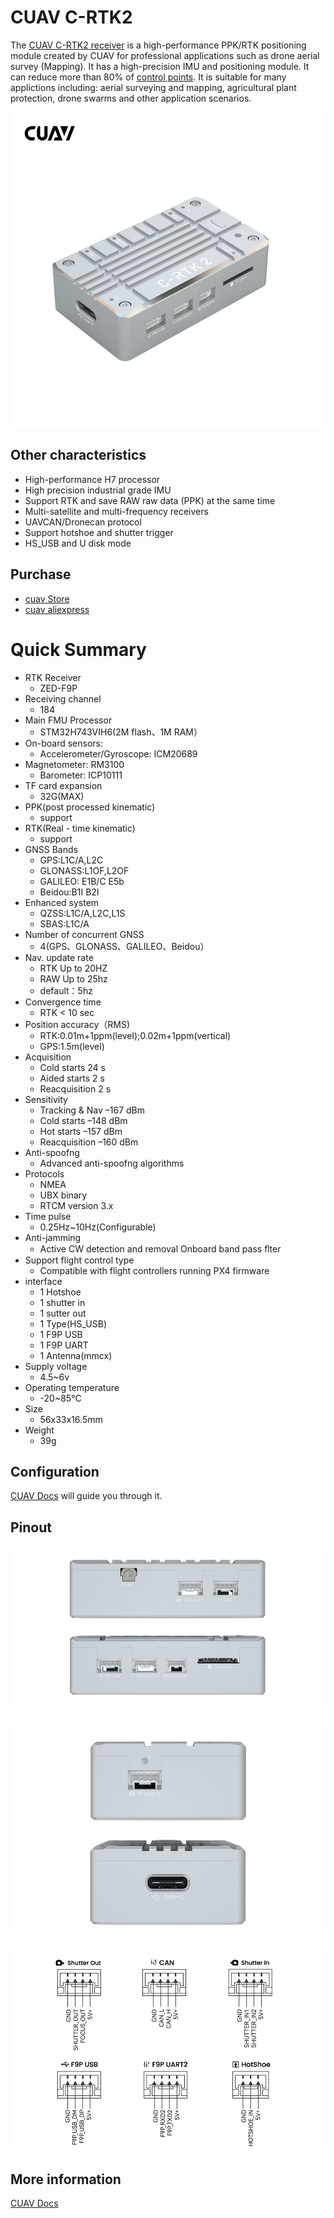 # CUAV C-RTK2

The [CUAV C-RTK2 receiver](http://doc.cuav.net/gps/c-rtk/en/) is a high-performance PPK/RTK positioning module created by CUAV for professional applications such as drone aerial survey (Mapping).
It has a high-precision IMU and positioning module.
It can reduce more than 80% of [control points](https://www.youtube.com/watch?v=3k7v5aXyuKQ).
It is suitable for many applictions including: aerial surveying and mapping, agricultural plant protection, drone swarms and other application scenarios.

![C-RTK2](../../assets/hardware/gps/c-rtk2.png)

## Other characteristics

* High-performance H7 processor
* High precision industrial grade IMU
* Support RTK and save RAW raw data (PPK) at the same time
* Multi-satellite and multi-frequency receivers
* UAVCAN/Dronecan protocol
* Support hotshoe and shutter trigger
* HS_USB and U disk mode

## Purchase

* [cuav Store](https://store.cuav.net/shop/c-rtk-2/)
* [cuav aliexpress](https://pt.aliexpress.com/item/1005003754165772.html?spm=a2g0o.store_pc_groupList.8148356.13.2f893550i0NE4o)

# Quick Summary

* RTK Receiver
  * ZED-F9P
* Receiving channel
  * 184
* Main FMU Processor
  * STM32H743VIH6(2M flash、1M RAM）
* On-board sensors:
  * Accelerometer/Gyroscope: ICM20689
* Magnetometer: RM3100
  * Barometer: ICP10111
* TF card expansion
  * 32G(MAX)
* PPK(post processed kinematic)
  * support
* RTK(Real - time kinematic)
  * support
* GNSS Bands
  * GPS:L1C/A,L2C
  * GLONASS:L1OF,L2OF
  * GALILEO: E1B/C E5b
  * Beidou:B1I B2I
* Enhanced system
  * QZSS:L1C/A,L2C,L1S
  * SBAS:L1C/A
* Number of concurrent GNSS
  * 4(GPS、GLONASS、GALILEO、Beidou）
* Nav. update rate
  * RTK Up to 20HZ
  * RAW Up to 25hz
  * default：5hz
* Convergence time
  * RTK < 10 sec
* Position accuracy（RMS)
  * RTK:0.01m+1ppm(level);0.02m+1ppm(vertical)
  * GPS:1.5m(level)
* Acquisition
  * Cold starts 24 s
  * Aided starts 2 s
  * Reacquisition 2 s
* Sensitivity
  * Tracking & Nav –167 dBm
  * Cold starts –148 dBm
  * Hot starts –157 dBm
  * Reacquisition –160 dBm
* Anti-spoofng
  * Advanced anti-spoofng algorithms
* Protocols
  * NMEA
  * UBX binary
  * RTCM version 3.x
* Time pulse
  * 0.25Hz~10Hz(Configurable)
* Anti-jamming
  * Active CW detection and removal Onboard band pass ﬂter
* Support flight control type
  * Compatible with flight controllers running PX4 firmware
* interface
  * 1 Hotshoe
  * 1 shutter in
  * 1 sutter out
  * 1 Type(HS_USB)
  * 1 F9P USB
  * 1 F9P UART
  * 1 Antenna(mmcx)
* Supply voltage
  * 4.5~6v
* Operating temperature
  * -20~85℃
* Size
  *  56x33x16.5mm
* Weight
  * 39g
  
## Configuration

[CUAV Docs](https://doc.cuav.net/gps/c-rtk2/en/quick-start-c-rtk2.html) will guide you through it.

## Pinout

![C-RTK2](../../assets/hardware/gps/c-rtk2_pinouts1.jpg)

![C-RTK2](../../assets/hardware/gps/c-rtk2_pinouts0.jpg)

![C-RTK2](../../assets/hardware/gps/c-rtk2_pinouts2.jpg)

## More information

[CUAV Docs](https://doc.cuav.net/gps/c-rtk2/en/)
